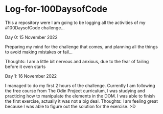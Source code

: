 # Log-for-100DaysofCode
This a repository were I am going to be logging all the activities of my #100DaysofCode challenge...

Day 0: 15 November 2022

Preparing my mind for the challenge that comes, and planning all the things to avoid making mistakes or fail...

Thoughts: I am a little bit nervous and anxious, due to the fear of failing before it even starts

Day 1: 16 November 2022

I managed to do my first 2 hours of the challenge. Currently I am following the free course from The Odin Project curriculum, I was studying and practicing how to manipulate the elements in the DOM. I was able to finish the first exercise, actually it was not a big deal.
Thoughts: I am feeling great because I was able to figure out the solution for the exercise. >D
